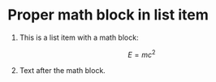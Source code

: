 # Proper math block in list item

1. This is a list item with a math block:

   $$
   E = mc^2
   $$

2. Text after the math block.
